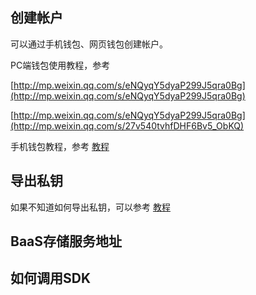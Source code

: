 ## 创建帐户

可以通过手机钱包、网页钱包创建帐户。

PC端钱包使用教程，参考

[http://mp.weixin.qq.com/s/eNQyqY5dyaP299J5qra0Bg](http://mp.weixin.qq.com/s/eNQyqY5dyaP299J5qra0Bg)

[http://mp.weixin.qq.com/s/eNQyqY5dyaP299J5qra0Bg](http://mp.weixin.qq.com/s/27v540tvhfDHF6Bv5_ObKQ)

手机钱包教程，参考 [教程](#)

## 导出私钥

如果不知道如何导出私钥，可以参考 [教程](https://forum.gxb.io/topic/130/gxs-移动端钱包发布-说明文档-ios审核已通过/2)

## BaaS存储服务地址

## 如何调用SDK



